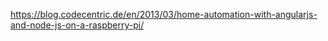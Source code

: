 https://blog.codecentric.de/en/2013/03/home-automation-with-angularjs-and-node-js-on-a-raspberry-pi/
